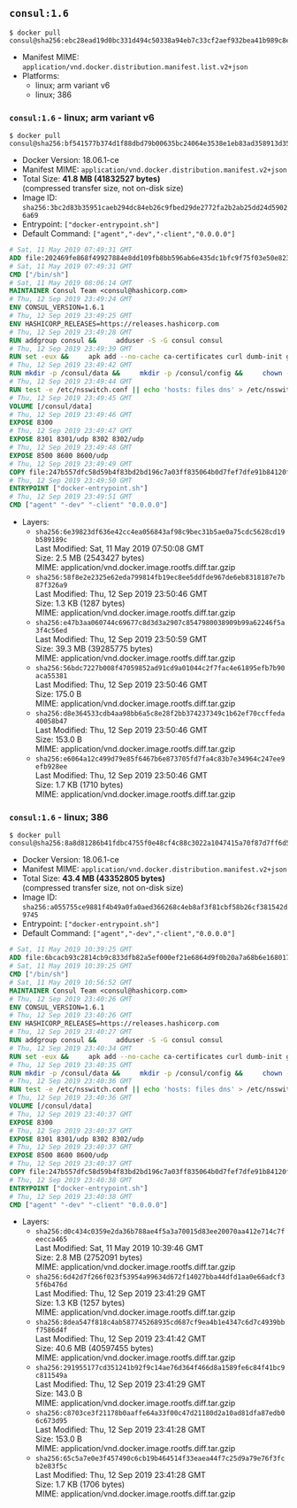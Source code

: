 ## `consul:1.6`

```console
$ docker pull consul@sha256:ebc28ead19d0bc331d494c50338a94eb7c33cf2aef932bea41b989c8ec8bee45
```

-	Manifest MIME: `application/vnd.docker.distribution.manifest.list.v2+json`
-	Platforms:
	-	linux; arm variant v6
	-	linux; 386

### `consul:1.6` - linux; arm variant v6

```console
$ docker pull consul@sha256:bf541577b374d1f88dbd79b00635bc24064e3538e1eb83ad358913d358b55375
```

-	Docker Version: 18.06.1-ce
-	Manifest MIME: `application/vnd.docker.distribution.manifest.v2+json`
-	Total Size: **41.8 MB (41832527 bytes)**  
	(compressed transfer size, not on-disk size)
-	Image ID: `sha256:3bc2d83b35951caeb294dc84eb26c9fbed29de2772fa2b2ab25dd24d59026a69`
-	Entrypoint: `["docker-entrypoint.sh"]`
-	Default Command: `["agent","-dev","-client","0.0.0.0"]`

```dockerfile
# Sat, 11 May 2019 07:49:31 GMT
ADD file:202469fe868f49927884e8dd109fb8bb596ab6e435dc1bfc9f75f03e50e82325 in / 
# Sat, 11 May 2019 07:49:31 GMT
CMD ["/bin/sh"]
# Sat, 11 May 2019 08:06:14 GMT
MAINTAINER Consul Team <consul@hashicorp.com>
# Thu, 12 Sep 2019 23:49:24 GMT
ENV CONSUL_VERSION=1.6.1
# Thu, 12 Sep 2019 23:49:25 GMT
ENV HASHICORP_RELEASES=https://releases.hashicorp.com
# Thu, 12 Sep 2019 23:49:28 GMT
RUN addgroup consul &&     adduser -S -G consul consul
# Thu, 12 Sep 2019 23:49:39 GMT
RUN set -eux &&     apk add --no-cache ca-certificates curl dumb-init gnupg libcap openssl su-exec iputils jq &&     gpg --keyserver pgp.mit.edu --recv-keys 91A6E7F85D05C65630BEF18951852D87348FFC4C &&     mkdir -p /tmp/build &&     cd /tmp/build &&     apkArch="$(apk --print-arch)" &&     case "${apkArch}" in         aarch64) consulArch='arm64' ;;         armhf) consulArch='arm' ;;         x86) consulArch='386' ;;         x86_64) consulArch='amd64' ;;         *) echo >&2 "error: unsupported architecture: ${apkArch} (see ${HASHICORP_RELEASES}/consul/${CONSUL_VERSION}/)" && exit 1 ;;     esac &&     wget ${HASHICORP_RELEASES}/consul/${CONSUL_VERSION}/consul_${CONSUL_VERSION}_linux_${consulArch}.zip &&     wget ${HASHICORP_RELEASES}/consul/${CONSUL_VERSION}/consul_${CONSUL_VERSION}_SHA256SUMS &&     wget ${HASHICORP_RELEASES}/consul/${CONSUL_VERSION}/consul_${CONSUL_VERSION}_SHA256SUMS.sig &&     gpg --batch --verify consul_${CONSUL_VERSION}_SHA256SUMS.sig consul_${CONSUL_VERSION}_SHA256SUMS &&     grep consul_${CONSUL_VERSION}_linux_${consulArch}.zip consul_${CONSUL_VERSION}_SHA256SUMS | sha256sum -c &&     unzip -d /bin consul_${CONSUL_VERSION}_linux_${consulArch}.zip &&     cd /tmp &&     rm -rf /tmp/build &&     apk del gnupg openssl &&     rm -rf /root/.gnupg &&     consul version
# Thu, 12 Sep 2019 23:49:42 GMT
RUN mkdir -p /consul/data &&     mkdir -p /consul/config &&     chown -R consul:consul /consul
# Thu, 12 Sep 2019 23:49:44 GMT
RUN test -e /etc/nsswitch.conf || echo 'hosts: files dns' > /etc/nsswitch.conf
# Thu, 12 Sep 2019 23:49:45 GMT
VOLUME [/consul/data]
# Thu, 12 Sep 2019 23:49:46 GMT
EXPOSE 8300
# Thu, 12 Sep 2019 23:49:47 GMT
EXPOSE 8301 8301/udp 8302 8302/udp
# Thu, 12 Sep 2019 23:49:48 GMT
EXPOSE 8500 8600 8600/udp
# Thu, 12 Sep 2019 23:49:49 GMT
COPY file:247b557dfc58d59b4f83bd2bd196c7a03ff835064b0d7fef7dfe91b84120ff30 in /usr/local/bin/docker-entrypoint.sh 
# Thu, 12 Sep 2019 23:49:50 GMT
ENTRYPOINT ["docker-entrypoint.sh"]
# Thu, 12 Sep 2019 23:49:51 GMT
CMD ["agent" "-dev" "-client" "0.0.0.0"]
```

-	Layers:
	-	`sha256:6e39823df636e42cc4ea056843af98c9bec31b5ae0a75cdc5628cd19b589189c`  
		Last Modified: Sat, 11 May 2019 07:50:08 GMT  
		Size: 2.5 MB (2543427 bytes)  
		MIME: application/vnd.docker.image.rootfs.diff.tar.gzip
	-	`sha256:58f8e2e2325e62eda799814fb19ec8ee5ddfde967de6eb8318187e7b87f326a9`  
		Last Modified: Thu, 12 Sep 2019 23:50:46 GMT  
		Size: 1.3 KB (1287 bytes)  
		MIME: application/vnd.docker.image.rootfs.diff.tar.gzip
	-	`sha256:e47b3aa060744c69677c8d3d3a2907c8547980038909b99a62246f5a3f4c56ed`  
		Last Modified: Thu, 12 Sep 2019 23:50:59 GMT  
		Size: 39.3 MB (39285775 bytes)  
		MIME: application/vnd.docker.image.rootfs.diff.tar.gzip
	-	`sha256:56bdc7227b008f47059852ad91cd9a01044c2f7fac4e61895efb7b90aca55381`  
		Last Modified: Thu, 12 Sep 2019 23:50:46 GMT  
		Size: 175.0 B  
		MIME: application/vnd.docker.image.rootfs.diff.tar.gzip
	-	`sha256:d8e364533cdb4aa98bb6a5c8e28f2bb374237349c1b62ef70ccffeda40058b47`  
		Last Modified: Thu, 12 Sep 2019 23:50:46 GMT  
		Size: 153.0 B  
		MIME: application/vnd.docker.image.rootfs.diff.tar.gzip
	-	`sha256:e6064a12c499d79e85f6467b6e873705fd7fa4c83b7e34964c247ee9efb928ee`  
		Last Modified: Thu, 12 Sep 2019 23:50:46 GMT  
		Size: 1.7 KB (1710 bytes)  
		MIME: application/vnd.docker.image.rootfs.diff.tar.gzip

### `consul:1.6` - linux; 386

```console
$ docker pull consul@sha256:8a8d81286b41fdbc4755f0e48cf4c88c3022a1047415a70f87d7ff6d5b75355f
```

-	Docker Version: 18.06.1-ce
-	Manifest MIME: `application/vnd.docker.distribution.manifest.v2+json`
-	Total Size: **43.4 MB (43352805 bytes)**  
	(compressed transfer size, not on-disk size)
-	Image ID: `sha256:a055755ce9881f4b49a0fa0aed366268c4eb8af3f81cbf58b26cf381542d9745`
-	Entrypoint: `["docker-entrypoint.sh"]`
-	Default Command: `["agent","-dev","-client","0.0.0.0"]`

```dockerfile
# Sat, 11 May 2019 10:39:25 GMT
ADD file:6bcacb93c2814cb9c833dfb82a5ef000ef21e6864d9f0b20a7a68b6e16801700 in / 
# Sat, 11 May 2019 10:39:25 GMT
CMD ["/bin/sh"]
# Sat, 11 May 2019 10:56:52 GMT
MAINTAINER Consul Team <consul@hashicorp.com>
# Thu, 12 Sep 2019 23:40:26 GMT
ENV CONSUL_VERSION=1.6.1
# Thu, 12 Sep 2019 23:40:26 GMT
ENV HASHICORP_RELEASES=https://releases.hashicorp.com
# Thu, 12 Sep 2019 23:40:27 GMT
RUN addgroup consul &&     adduser -S -G consul consul
# Thu, 12 Sep 2019 23:40:34 GMT
RUN set -eux &&     apk add --no-cache ca-certificates curl dumb-init gnupg libcap openssl su-exec iputils jq &&     gpg --keyserver pgp.mit.edu --recv-keys 91A6E7F85D05C65630BEF18951852D87348FFC4C &&     mkdir -p /tmp/build &&     cd /tmp/build &&     apkArch="$(apk --print-arch)" &&     case "${apkArch}" in         aarch64) consulArch='arm64' ;;         armhf) consulArch='arm' ;;         x86) consulArch='386' ;;         x86_64) consulArch='amd64' ;;         *) echo >&2 "error: unsupported architecture: ${apkArch} (see ${HASHICORP_RELEASES}/consul/${CONSUL_VERSION}/)" && exit 1 ;;     esac &&     wget ${HASHICORP_RELEASES}/consul/${CONSUL_VERSION}/consul_${CONSUL_VERSION}_linux_${consulArch}.zip &&     wget ${HASHICORP_RELEASES}/consul/${CONSUL_VERSION}/consul_${CONSUL_VERSION}_SHA256SUMS &&     wget ${HASHICORP_RELEASES}/consul/${CONSUL_VERSION}/consul_${CONSUL_VERSION}_SHA256SUMS.sig &&     gpg --batch --verify consul_${CONSUL_VERSION}_SHA256SUMS.sig consul_${CONSUL_VERSION}_SHA256SUMS &&     grep consul_${CONSUL_VERSION}_linux_${consulArch}.zip consul_${CONSUL_VERSION}_SHA256SUMS | sha256sum -c &&     unzip -d /bin consul_${CONSUL_VERSION}_linux_${consulArch}.zip &&     cd /tmp &&     rm -rf /tmp/build &&     apk del gnupg openssl &&     rm -rf /root/.gnupg &&     consul version
# Thu, 12 Sep 2019 23:40:35 GMT
RUN mkdir -p /consul/data &&     mkdir -p /consul/config &&     chown -R consul:consul /consul
# Thu, 12 Sep 2019 23:40:36 GMT
RUN test -e /etc/nsswitch.conf || echo 'hosts: files dns' > /etc/nsswitch.conf
# Thu, 12 Sep 2019 23:40:36 GMT
VOLUME [/consul/data]
# Thu, 12 Sep 2019 23:40:37 GMT
EXPOSE 8300
# Thu, 12 Sep 2019 23:40:37 GMT
EXPOSE 8301 8301/udp 8302 8302/udp
# Thu, 12 Sep 2019 23:40:37 GMT
EXPOSE 8500 8600 8600/udp
# Thu, 12 Sep 2019 23:40:37 GMT
COPY file:247b557dfc58d59b4f83bd2bd196c7a03ff835064b0d7fef7dfe91b84120ff30 in /usr/local/bin/docker-entrypoint.sh 
# Thu, 12 Sep 2019 23:40:38 GMT
ENTRYPOINT ["docker-entrypoint.sh"]
# Thu, 12 Sep 2019 23:40:38 GMT
CMD ["agent" "-dev" "-client" "0.0.0.0"]
```

-	Layers:
	-	`sha256:d0c434c0359e2da36b788ae4f5a3a70015d83ee20070aa412e714c7feecca465`  
		Last Modified: Sat, 11 May 2019 10:39:46 GMT  
		Size: 2.8 MB (2752091 bytes)  
		MIME: application/vnd.docker.image.rootfs.diff.tar.gzip
	-	`sha256:6d42d7f266f023f53954a99634d672f14027bba44dfd1aa0e66adcf35f6b476d`  
		Last Modified: Thu, 12 Sep 2019 23:41:29 GMT  
		Size: 1.3 KB (1257 bytes)  
		MIME: application/vnd.docker.image.rootfs.diff.tar.gzip
	-	`sha256:8dea547f818c4ab587745268935cd687cf9ea4b1e4347c6d7c4939bbf7586d4f`  
		Last Modified: Thu, 12 Sep 2019 23:41:42 GMT  
		Size: 40.6 MB (40597455 bytes)  
		MIME: application/vnd.docker.image.rootfs.diff.tar.gzip
	-	`sha256:291955177cd351241b92f9c14ae76d364f466d8a1589fe6c84f41bc9c811549a`  
		Last Modified: Thu, 12 Sep 2019 23:41:29 GMT  
		Size: 143.0 B  
		MIME: application/vnd.docker.image.rootfs.diff.tar.gzip
	-	`sha256:c8703ce3f21178b0aaffe64a33f00c47d21180d2a10ad81dfa87edb06c673d95`  
		Last Modified: Thu, 12 Sep 2019 23:41:28 GMT  
		Size: 153.0 B  
		MIME: application/vnd.docker.image.rootfs.diff.tar.gzip
	-	`sha256:65c5a7e0e3f457490c6cb19b464514f33eaea44f7c25d9a79e76f3fcb2e83f5c`  
		Last Modified: Thu, 12 Sep 2019 23:41:28 GMT  
		Size: 1.7 KB (1706 bytes)  
		MIME: application/vnd.docker.image.rootfs.diff.tar.gzip
